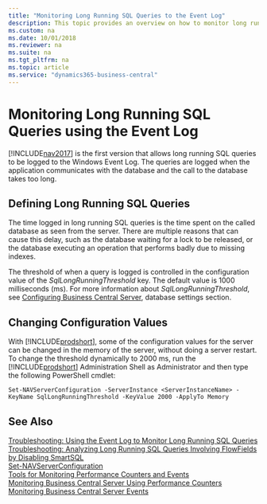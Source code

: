```yaml
---
title: "Monitoring Long Running SQL Queries to the Event Log"
description: This topic provides an overview on how to monitor long running SQL queries in the event log starting with NAV 2017. 
ms.custom: na
ms.date: 10/01/2018
ms.reviewer: na
ms.suite: na
ms.tgt_pltfrm: na
ms.topic: article
ms.service: "dynamics365-business-central"
---
```

# Monitoring Long Running SQL Queries using the Event Log

<!-- This topic needs to be updated for the BC autumn release. -->
 
[!INCLUDE[nav2017](../developer/includes/nav2017.md)] is the first version that allows long running SQL queries to be logged to the Windows Event Log. The queries are logged when the application communicates with the database and the call to the database takes too long.

## Defining Long Running SQL Queries 
The time logged in long running SQL queries is the time spent on the called database as seen from the server. There are multiple reasons that can cause this delay, such as the database waiting for a lock to be released, or the database executing an operation that performs badly due to missing indexes.

The threshold of when a query is logged is controlled in the configuration value of the *SqlLongRunningThreshold* key. The default value is 1000 milliseconds (ms). For more information about *SqlLongRunningThreshold*, see [Configuring Business Central Server](configure-server-instance.md), database settings section. 

## Changing Configuration Values
With [!INCLUDE[prodshort](../developer/includes/prodshort.md)], some of the configuration values for the server can be changed in the memory of the server, without doing a server restart. To change the threshold dynamically to 2000 ms, run the [!INCLUDE[prodshort](../developer/includes/prodshort.md)] Administration Shell as Administrator and then type the following PowerShell cmdlet:

```
Set-NAVServerConfiguration -ServerInstance <ServerInstanceName> -KeyName SqlLongRunningThreshold -KeyValue 2000 -ApplyTo Memory
```



## See Also

[Troubleshooting: Using the Event Log to Monitor Long Running SQL Queries](troubleshoot-long-running-queries-using-event-log.md)     
[Troubleshooting: Analyzing Long Running SQL Queries Involving FlowFields by Disabling SmartSQL](troubleshooting-queries-involving-flowfields-by-disabling-smartsql.md)  
[Set-NAVServerConfiguration](https://go.microsoft.com/fwlink/?linkid=401394)      
[Tools for Monitoring Performance Counters and Events](tools-monitor-performance-counters-and-events.md)  
[Monitoring Business Central Server Using Performance Counters](monitor-server-using-performance-counters.md)  
[Monitoring Business Central Server Events](monitor-server-events.md)     



